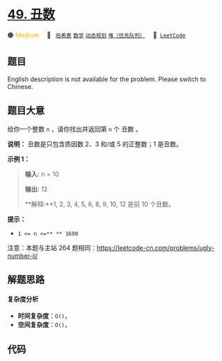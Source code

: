 # [49. 丑数](https://leetcode.cn/problems/chou-shu-lcof)

🟠 <font color=#ffb800>Medium</font>&emsp; 🔖&ensp; [`哈希表`](/tag/hash-table.md) [`数学`](/tag/math.md) [`动态规划`](/tag/dynamic-programming.md) [`堆（优先队列）`](/tag/heap-priority-queue.md)&emsp; 🔗&ensp;[`LeetCode`](https://leetcode.cn/problems/chou-shu-lcof)

## 题目

English description is not available for the problem. Please switch to
Chinese.


## 题目大意

给你一个整数 `n` ，请你找出并返回第 `n` 个 丑数 。

**说明：** 丑数是只包含质因数 2、3 和/或 5 的正整数；1 是丑数。



**示例 1：**

> 
> 
> 
> 
> 
> **输入:** n = 10
> 
> **输出:** 12
> 
> **解释:**1, 2, 3, 4, 5, 6, 8, 9, 10, 12 是前 10 个丑数。

**提示：**  

  * `1 <= n <=** ** 1690`



注意：本题与主站 264 题相同：<https://leetcode-cn.com/problems/ugly-number-ii/>




## 解题思路

#### 复杂度分析

- **时间复杂度**：`O()`，
- **空间复杂度**：`O()`，

## 代码

```javascript

```